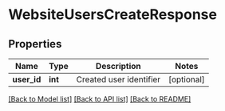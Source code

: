 # WebsiteUsersCreateResponse

## Properties
Name | Type | Description | Notes
------------ | ------------- | ------------- | -------------
**user_id** | **int** | Created user identifier | [optional] 

[[Back to Model list]](../README.md#documentation-for-models) [[Back to API list]](../README.md#documentation-for-api-endpoints) [[Back to README]](../README.md)

